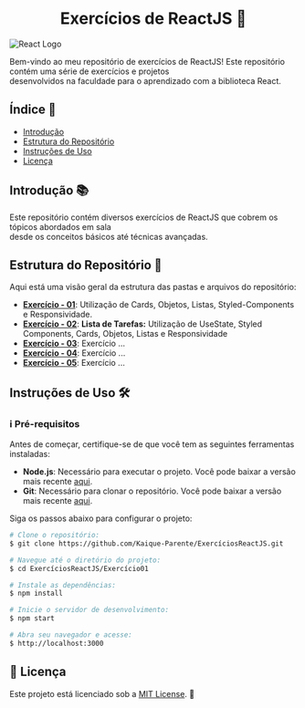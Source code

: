 <h1 align="center">Exercícios de ReactJS 🚀</h1>

![React Logo](https://reactjs.org/logo-og.png)

Bem-vindo ao meu repositório de exercícios de ReactJS! Este repositório contém uma série de exercícios e projetos <br> desenvolvidos na faculdade para o aprendizado com a biblioteca React.

## Índice 📂

- [Introdução](#introdução-)
- [Estrutura do Repositório](#estrutura-do-repositório-)
- [Instruções de Uso](#instruções-de-uso-%EF%B8%8F)
- [Licença](#memo-licença)

## Introdução 📚

Este repositório contém diversos exercícios de ReactJS que cobrem os tópicos abordados em sala <br> desde os conceitos básicos até técnicas avançadas.

## Estrutura do Repositório 📁

Aqui está uma visão geral da estrutura das pastas e arquivos do repositório:

- **[Exercício - 01](./exercicio01)**: Utilização de Cards, Objetos, Listas, Styled-Components e Responsividade.
- **[Exercício - 02](./exercicio02)**: **Lista de Tarefas:** Utilização de UseState, Styled Components, Cards, Objetos, Listas e Responsividade
- **[Exercício - 03]()**: Exercício ...
- **[Exercício - 04]()**: Exercício ...
- **[Exercício - 05]()**: Exercício ...


## Instruções de Uso 🛠️

### :information_source: Pré-requisitos

Antes de começar, certifique-se de que você tem as seguintes ferramentas instaladas:

- **Node.js**: Necessário para executar o projeto. Você pode baixar a versão mais recente [aqui](https://nodejs.org/).
- **Git**: Necessário para clonar o repositório. Você pode baixar a versão mais recente [aqui](https://git-scm.com/).

Siga os passos abaixo para configurar o projeto:

```bash
# Clone o repositório:
$ git clone https://github.com/Kaique-Parente/ExercíciosReactJS.git

# Navegue até o diretório do projeto:
$ cd ExercíciosReactJS/Exercício01

# Instale as dependências:
$ npm install

# Inicie o servidor de desenvolvimento:
$ npm start

# Abra seu navegador e acesse:
$ http://localhost:3000
```

## :memo: Licença

Este projeto está licenciado sob a [MIT License](https://github.com/Kaique-Parente/ExerciciosReactJS/blob/main/LICENSE). 📜

